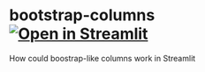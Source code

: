 # bootstrap-columns [![Open in Streamlit](https://static.streamlit.io/badges/streamlit_badge_black_white.svg)](https://share.streamlit.io/treuille/bootstrap-columns/main/)
How could boostrap-like columns work in Streamlit

